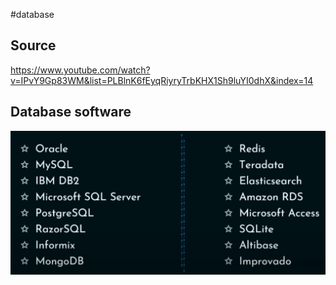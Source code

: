 #database 

## Source
https://www.youtube.com/watch?v=IPvY9Gp83WM&list=PLBlnK6fEyqRiyryTrbKHX1Sh9luYI0dhX&index=14

## Database software
![](Pasted%20image%2020240102141542.png)